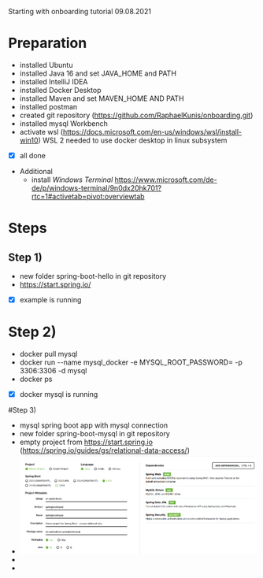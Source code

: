Starting with onboarding tutorial
09.08.2021

# Preparation

- installed Ubuntu
- installed Java 16 and set JAVA_HOME and PATH
- installed IntelliJ IDEA
- installed Docker Desktop
- installed Maven and set MAVEN_HOME AND PATH
- installed postman
- created git repository (https://github.com/RaphaelKunis/onboarding.git)
- installed mysql Workbench
- activate wsl (https://docs.microsoft.com/en-us/windows/wsl/install-win10)
	WSL 2 needed to use docker desktop in linux subsystem
- [x] all done
- Additional
	- install _Windows Terminal_ https://www.microsoft.com/de-de/p/windows-terminal/9n0dx20hk701?rtc=1#activetab=pivot:overviewtab

# Steps
## Step 1)
- new folder spring-boot-hello in git repository
- https://start.spring.io/
- [x] example is running 

# Step 2)
- docker pull mysql
- docker run --name mysql_docker -e MYSQL_ROOT_PASSWORD=<PWD> -p 3306:3306 -d mysql
- docker ps
- [x] docker mysql is running 

#Step 3) 
- mysql spring boot app with mysql connection
- new folder spring-boot-mysql in git repository
- empty project from https://start.spring.io (https://spring.io/guides/gs/relational-data-access/)
- ![images/img_step3.png](images/img_step3.png)
- 
- 